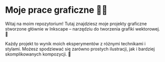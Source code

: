 # Moje prace graficzne 🎨✨
Witaj na moim repozytorium! Tutaj znajdziesz moje projekty graficzne stworzone głównie w Inkscape – narzędziu do tworzenia grafiki wektorowej. 🎉

Każdy projekt to wynik moich eksperymentów z różnymi technikami i stylami. Możesz spodziewać się zarówno prostych ilustracji, jak i bardziej skomplikowanych kompozycji. 🌟
